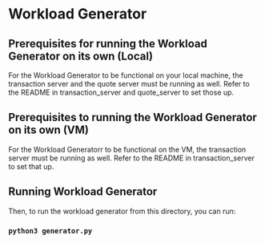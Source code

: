 # Workload Generator

## Prerequisites for running the Workload Generator on its own (Local)

For the Workload Generator to be functional on your local machine, the transaction server and the quote server must be running as well. Refer to the README in transaction_server and quote_server to set those up.

## Prerequisites to running the Workload Generator on its own (VM)

For the Workload Generatorr to be functional on the VM, the transaction server must be running as well. Refer to the README in transaction_server to set that up.

## Running Workload Generator
Then, to run the workload generator from this directory, you can run:

### `python3 generator.py`
